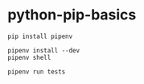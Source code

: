 # python-pip-basics

```shell
pip install pipenv
```


```shell
pipenv install --dev
pipenv shell
```

```shell
pipenv run tests
```